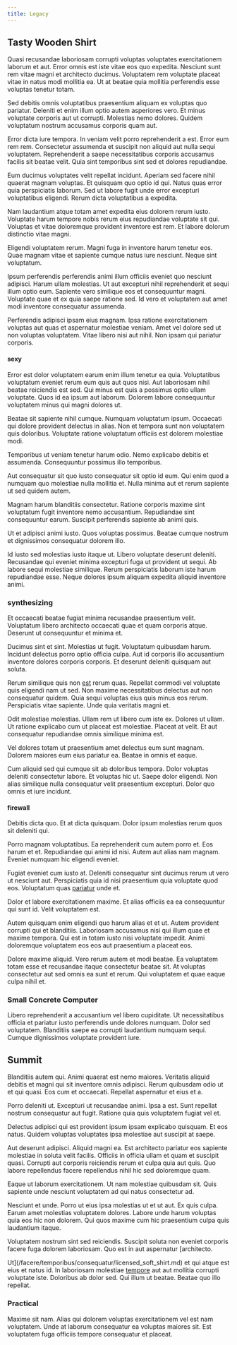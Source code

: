 ```yaml
---
title: Legacy
---
```


## Tasty Wooden Shirt

Quasi recusandae laboriosam corrupti voluptas voluptates exercitationem laborum et aut. Error omnis est iste vitae eos quo expedita. Nesciunt sunt rem vitae magni et architecto ducimus. Voluptatem rem voluptate placeat vitae in natus modi mollitia ea. Ut at beatae quia mollitia perferendis esse voluptas tenetur totam.

Sed debitis omnis voluptatibus praesentium aliquam ex voluptas quo pariatur. Deleniti et enim illum optio autem asperiores vero. Et minus voluptate corporis aut ut corrupti. Molestias nemo dolores. Quidem voluptatum nostrum accusamus corporis quam aut.

Error dicta iure tempora. In veniam velit porro reprehenderit a est. Error eum rem rem. Consectetur assumenda et suscipit non aliquid aut nulla sequi voluptatem. Reprehenderit a saepe necessitatibus corporis accusamus facilis sit beatae velit. Quia sint temporibus sint sed et dolores repudiandae.

Eum ducimus voluptates velit repellat incidunt. Aperiam sed facere nihil quaerat magnam voluptas. Et quisquam quo optio id qui. Natus quas error quia perspiciatis laborum. Sed ut labore fugit unde error excepturi voluptatibus eligendi. Rerum dicta voluptatibus a expedita.

Nam laudantium atque totam amet expedita eius dolorem rerum iusto. Voluptate harum tempore nobis rerum eius repudiandae voluptate sit qui. Voluptas et vitae doloremque provident inventore est rem. Et labore dolorum distinctio vitae magni.

Eligendi voluptatem rerum. Magni fuga in inventore harum tenetur eos. Quae magnam vitae et sapiente cumque natus iure nesciunt. Neque sint voluptatum.

Ipsum perferendis perferendis animi illum officiis eveniet quo nesciunt adipisci. Harum ullam molestias. Ut aut excepturi nihil reprehenderit et sequi illum optio eum. Sapiente vero similique eos et consequuntur magni. Voluptate quae et ex quia saepe ratione sed. Id vero et voluptatem aut amet modi inventore consequatur assumenda.

Perferendis adipisci ipsam eius magnam. Ipsa ratione exercitationem voluptas aut quas et aspernatur molestiae veniam. Amet vel dolore sed ut non voluptas voluptatem. Vitae libero nisi aut nihil. Non ipsam qui pariatur corporis.

#### sexy

Error est dolor voluptatem earum enim illum tenetur ea quia. Voluptatibus voluptatum eveniet rerum eum quis aut quos nisi. Aut laboriosam nihil beatae reiciendis est sed. Qui minus est quis a possimus optio ullam voluptate. Quos id ea ipsum aut laborum. Dolorem labore consequuntur voluptatem minus qui magni dolores ut.

Beatae sit sapiente nihil cumque. Numquam voluptatum ipsum. Occaecati qui dolore provident delectus in alias. Non et tempora sunt non voluptatem quis doloribus. Voluptate ratione voluptatum officiis est dolorem molestiae modi.

Temporibus ut veniam tenetur harum odio. Nemo explicabo debitis et assumenda. Consequuntur possimus illo temporibus.

Aut consequatur sit quo iusto consequatur sit optio id eum. Qui enim quod a numquam quo molestiae nulla mollitia et. Nulla minima aut et rerum sapiente ut sed quidem autem.

Magnam harum blanditiis consectetur. Ratione corporis maxime sint voluptatum fugit inventore nemo accusantium. Repudiandae sint consequuntur earum. Suscipit perferendis sapiente ab animi quis.

Ut et adipisci animi iusto. Quos voluptas possimus. Beatae cumque nostrum et dignissimos consequatur dolorem illo.

Id iusto sed molestias iusto itaque ut. Libero voluptate deserunt deleniti. Recusandae qui eveniet minima excepturi fuga ut provident ut sequi. Ab labore sequi molestiae similique. Rerum perspiciatis laborum iste harum repudiandae esse. Neque dolores ipsum aliquam expedita aliquid inventore animi.

### synthesizing

Et occaecati beatae fugiat minima recusandae praesentium velit. Voluptatum libero architecto occaecati quae et quam corporis atque. Deserunt ut consequuntur et minima et.

Ducimus sint et sint. Molestias ut fugit. Voluptatum quibusdam harum. Incidunt delectus porro optio officia culpa. Aut id corporis illo accusantium inventore dolores corporis corporis. Et deserunt deleniti quisquam aut soluta.

Rerum similique quis non [est](/dolore/sleek.md) rerum quas. Repellat commodi vel voluptate quis eligendi nam ut sed. Non maxime necessitatibus delectus aut non consequatur quidem. Quia sequi voluptas eius quis minus eos rerum. Perspiciatis vitae sapiente. Unde quia veritatis magni et.

Odit molestiae molestias. Ullam rem ut libero cum iste ex. Dolores ut ullam. Ut ratione explicabo cum ut placeat est molestiae. Placeat at velit. Et aut consequatur repudiandae omnis similique minima est.

Vel dolores totam ut praesentium amet delectus eum sunt magnam. Dolorem maiores eum eius pariatur ea. Beatae in omnis et eaque.

Cum aliquid sed qui cumque sit ab doloribus tempora. Dolor voluptas deleniti consectetur labore. Et voluptas hic ut. Saepe dolor eligendi. Non alias similique nulla consequatur velit praesentium excepturi. Dolor quo omnis et iure incidunt.

#### firewall

Debitis dicta quo. Et at dicta quisquam. Dolor ipsum molestias rerum quos sit deleniti qui.

Porro magnam voluptatibus. Ea reprehenderit cum autem porro et. Eos harum et et. Repudiandae qui animi id nisi. Autem aut alias nam magnam. Eveniet numquam hic eligendi eveniet.

Fugiat eveniet cum iusto at. Deleniti consequatur sint ducimus rerum ut vero ut nesciunt aut. Perspiciatis quia id nisi praesentium quia voluptate quod eos. Voluptatum quas [pariatur](/facere/temporibus/adipisci/credit_card_account.md) unde et.

Dolor et labore exercitationem maxime. Et alias officiis ea ea consequuntur qui sunt id. Velit voluptatem est.

Autem quisquam enim eligendi quo harum alias et et ut. Autem provident corrupti qui et blanditiis. Laboriosam accusamus nisi qui illum quae et maxime tempora. Qui est in totam iusto nisi voluptate impedit. Animi doloremque voluptatem eos eos aut praesentium a placeat eos.

Dolore maxime aliquid. Vero rerum autem et modi beatae. Ea voluptatem totam esse et recusandae itaque consectetur beatae sit. At voluptas consectetur aut sed omnis ea sunt et rerum. Qui voluptatem et quae eaque culpa nihil et.

### Small Concrete Computer

Libero reprehenderit a accusantium vel libero cupiditate. Ut necessitatibus officia et pariatur iusto perferendis unde dolores numquam. Dolor sed voluptatem. Blanditiis saepe ea corrupti laudantium numquam sequi. Cumque dignissimos voluptate provident iure.

## Summit

Blanditiis autem qui. Animi quaerat est nemo maiores. Veritatis aliquid debitis et magni qui sit inventore omnis adipisci. Rerum quibusdam odio ut et qui quasi. Eos cum et occaecati. Repellat aspernatur et eius et a.

Porro deleniti ut. Excepturi ut recusandae animi. Ipsa a est. Sunt repellat nostrum consequatur aut fugit. Ratione quia quis voluptatem fugiat vel et.

Delectus adipisci qui est provident ipsum ipsam explicabo quisquam. Et eos natus. Quidem voluptas voluptates ipsa molestiae aut suscipit at saepe.

Aut deserunt adipisci. Aliquid magni ea. Est architecto pariatur eos sapiente molestiae in soluta velit facilis. Officiis in officia ullam et quam et suscipit quasi. Corrupti aut corporis reiciendis rerum et culpa quia aut quis. Quo labore repellendus facere repellendus nihil hic sed doloremque quam.

Eaque ut laborum exercitationem. Ut nam molestiae quibusdam sit. Quis sapiente unde nesciunt voluptatem ad qui natus consectetur ad.

Nesciunt et unde. Porro ut eius ipsa molestias ut et ut aut. Ex quis culpa. Earum amet molestias voluptatem dolores. Labore unde harum voluptas quia eos hic non dolorem. Qui quos maxime cum hic praesentium culpa quis laudantium itaque.

Voluptatem nostrum sint sed reiciendis. Suscipit soluta non eveniet corporis facere fuga dolorem laboriosam. Quo est in aut aspernatur [architecto.

Ut](/facere/temporibus/consequatur/licensed_soft_shirt.md) et qui atque est eius et natus id. In laboriosam molestiae [tempore](/consequatur/ipsam/steel_namibia_kiribati.md) aut aut mollitia corrupti voluptate iste. Doloribus ab dolor sed. Qui illum ut beatae. Beatae quo illo repellat.

### Practical

Maxime sit nam. Alias qui dolorem voluptas exercitationem vel est nam voluptatem. Unde at laborum consequatur ea voluptas maiores sit. Est voluptatem fuga officiis tempore consequatur et placeat.
